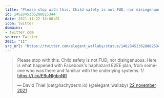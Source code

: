 ```yaml
---
title: "Please stop with this. Child safety is not FUD, nor disingenuous. Here is what happened with Faceboo..."
id: 1462845336288825344
date: 2021-11-22 18:08:01
icon: twitter
domains:
- twitter.com
source: Twitter
2021: "11"
src_url: "https://twitter.com/elegant_wallaby/status/1462845336288825344"
---
```

<blockquote class="twitter-tweet" data-lang="nl" data-dnt="true"><p lang="en" dir="ltr">Please stop with this. Child safety is not FUD, nor disingenuous. Here is what happened with Facebook&#39;s haphazard E2EE plan, from someone who was there and familiar with the underlying systems. 1/ <a href="https://t.co/EBuNIgbnNR">https://t.co/EBuNIgbnNR</a></p>&mdash; David Thiel (det@hachyderm.io) (@elegant_wallaby) <a href="https://twitter.com/elegant_wallaby/status/1462845336288825344?ref_src=twsrc%5Etfw">22 november 2021</a></blockquote>
<script async src="https://platform.twitter.com/widgets.js" charset="utf-8"></script>

